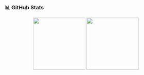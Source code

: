 ### 📊 GitHub Stats
<div align="center">
  <img align="center" height="162px" src="https://github-readme-stats.vercel.app/api/top-langs/?username=supansatan&hide=VHDL&layout=compact&langs_count=6" />
  <img align="center" height="162px" src="https://github-readme-stats.vercel.app/api/wakatime/?&SupansaTan&layout=compact&&theme=default&link=https://www.github.com/SupansaTan/">
</div>
